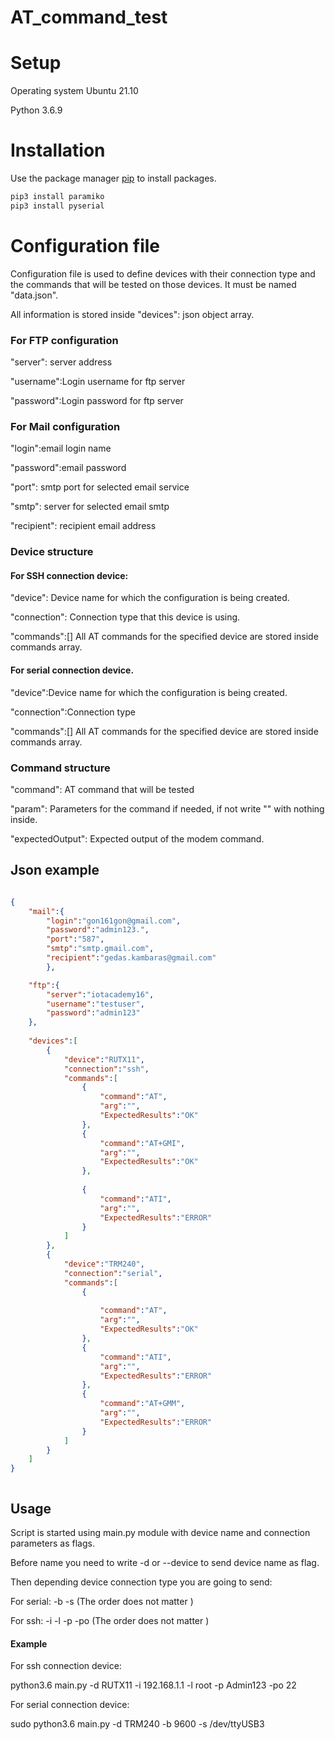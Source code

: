 # AT_command_test

# Setup

Operating system Ubuntu 21.10

Python 3.6.9

# Installation

Use the package manager [pip](https://pip.pypa.io/en/stable/) to install packages.

```bash
pip3 install paramiko
pip3 install pyserial
```
# Configuration file

Configuration file is used to define devices with their connection type and the commands that will be tested on those devices. It must be named "data.json".

All information is stored inside "devices": json object array.
### For FTP configuration

 "server": server address

 "username":Login username for ftp server

 "password":Login password for ftp server

### For Mail configuration

 "login":email login name

 "password":email password

 "port": smtp port for selected email service

 "smtp": server for selected email smtp

 "recipient": recipient email address

### Device structure

#### For SSH connection device:

"device": Device name for which the configuration is being created.

"connection": Connection type that this device is using.

"commands":[] All AT commands for the specified device are stored inside commands array.

#### For serial connection device.

"device":Device name for which the configuration is being created.

"connection":Connection type

"commands":[] All AT commands for the specified device are stored inside commands array.

### Command structure

"command": AT command that will be tested

"param": Parameters for the command if needed, if not write "" with nothing inside.

"expectedOutput": Expected output of the modem command.

## Json example

```json

{
    "mail":{
        "login":"gon161gon@gmail.com",
        "password":"admin123.",
        "port":"587",
        "smtp":"smtp.gmail.com",
        "recipient":"gedas.kambaras@gmail.com"
        },

    "ftp":{
        "server":"iotacademy16",
        "username":"testuser",
        "password":"admin123"
    },
    
	"devices":[
		{
			"device":"RUTX11",
			"connection":"ssh",
			"commands":[
				{
					"command":"AT",
                    "arg":"",
					"ExpectedResults":"OK"
				},
                {
					"command":"AT+GMI",
                    "arg":"",
					"ExpectedResults":"OK"
				},
                
				{
					"command":"ATI",
                    "arg":"",
					"ExpectedResults":"ERROR"
				}
			]
		},
		{
			"device":"TRM240",
			"connection":"serial",
			"commands":[
				{
					
					"command":"AT",
                    "arg":"",
					"ExpectedResults":"OK"
				},
				{
					"command":"ATI",
                    "arg":"", 
					"ExpectedResults":"ERROR"
				},
				{
					"command":"AT+GMM",
                    "arg":"", 
					"ExpectedResults":"ERROR"
				}
			]
		}
	]
}



```

## Usage

Script is started using main.py module with device name and connection parameters as flags. 

Before name you need to write -d or --device to send device name as flag.

Then depending device connection type you are going to send:

For serial: -b <baudRate> -s <serialPort> (The order does not matter )

For ssh: -i <deviceIP> -l <connectionUsername> -p <password> -po <port> (The order does not matter )


#### Example

For ssh connection device:

python3.6 main.py -d RUTX11 -i 192.168.1.1 -l root -p Admin123 -po 22

For serial connection device:

sudo python3.6 main.py -d TRM240 -b 9600 -s /dev/ttyUSB3
